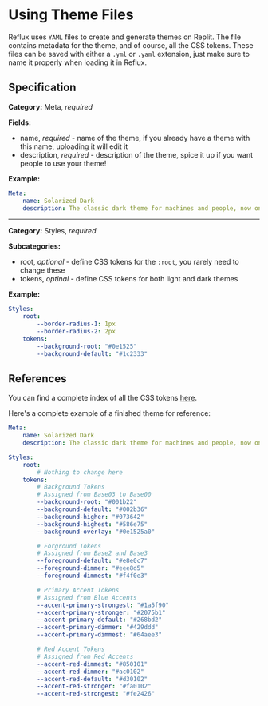 # Using Theme Files

Reflux uses `YAML` files to create and generate themes on Replit. The file contains metadata for the theme, and of course, all the CSS tokens. These files can be saved with either a `.yml` or `.yaml` extension, just make sure to name it properly when loading it in Reflux.

## Specification


**Category:** Meta, *required*

**Fields:**
+ name, *required* - name of the theme, if you already have a theme with this name, uploading it will edit it
+ description, *required* - description of the theme, spice it up if you want people to use your theme!

**Example:**
```yaml
Meta:
    name: Solarized Dark
    description: The classic dark theme for machines and people, now on Replit!
```

-----

**Category:** Styles, *required*

**Subcategories:**
+ root, *optional* - define CSS tokens for the `:root`, you rarely need to change these
+ tokens, *optinal* - define CSS tokens for both light and dark themes

**Example:**
```yaml
Styles:
    root:
        --border-radius-1: 1px
        --border-radius-2: 2px
    tokens:
        --background-root: "#0e1525"
        --background-default: "#1c2333"
```

## References

You can find a complete index of all the CSS tokens [here]().

Here's a complete example of a finished theme for reference:

```yaml
Meta:
    name: Solarized Dark
    description: The classic dark theme for machines and people, now on Replit!

Styles:
    root:
        # Nothing to change here
    tokens:
        # Background Tokens
        # Assigned from Base03 to Base00
        --background-root: "#001b22"
        --background-default: "#002b36"
        --background-higher: "#073642"
        --background-highest: "#586e75"
        --background-overlay: "#0e1525a0"

        # Forground Tokens
        # Assigned from Base2 and Base3
        --foreground-default: "#e8e0c7"
        --foreground-dimmer: "#eee8d5"
        --foreground-dimmest: "#f4f0e3"

        # Primary Accent Tokens
        # Assigned from Blue Accents
        --accent-primary-strongest: "#1a5f90"
        --accent-primary-stronger: "#2075b1"
        --accent-primary-default: "#268bd2"
        --accent-primary-dimmer: "#429ddd"
        --accent-primary-dimmest: "#64aee3"

        # Red Accent Tokens
        # Assigned from Red Accents
        --accent-red-dimmest: "#850101"
        --accent-red-dimmer: "#ac0102"
        --accent-red-default: "#d30102"
        --accent-red-stronger: "#fa0102"
        --accent-red-strongest: "#fe2426"
```